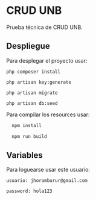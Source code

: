 
# CRUD UNB

Prueba técnica de CRUD UNB.




## Despliegue

Para desplegar el proyecto usar:

```
php composer install
```

```
php artisan key:generate
```

```
php artisan migrate
```

```
php artisan db:seed
```

Para compilar los resources usar:

```bash
  npm install
```
```bash
  npm run build
```




## Variables

Para loguearse usar este usuario:

`usuario: jhoramburur@gmail.com`

`password: hola123`

